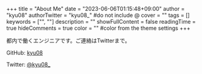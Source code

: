 +++
title = "About Me"
date = "2023-06-06T01:15:48+09:00"
author = "kyu08"
authorTwitter = "kyu08_" #do not include @
cover = ""
tags = []
keywords = ["", ""]
description = ""
showFullContent = false
readingTime = true
hideComments = true
color = "" #color from the theme settings
+++

都内で働くエンジニアです。ご連絡はTwitterまで。

GitHub: [kyu08](https://github.com/kyu08)

Twitter: [@kyu08_](https://twitter.com/kyu08_)
